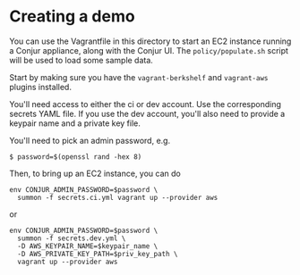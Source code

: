 # Creating a demo
You can use the Vagrantfile in this directory to start an EC2 instance running a Conjur appliance, along with the Conjur UI. The `policy/populate.sh` script will be used to load some sample data. 

Start by making sure you have the `vagrant-berkshelf` and `vagrant-aws` plugins installed.

You'll need access to either the ci or dev account. Use the corresponding secrets YAML file. If you use the dev account, you'll also need to provide a keypair name and a private key file.

You'll need to pick an admin password, e.g.

```
$ password=$(openssl rand -hex 8)
```

Then, to bring up an EC2 instance, you can do

```
env CONJUR_ADMIN_PASSWORD=$password \
  summon -f secrets.ci.yml vagrant up --provider aws
```

or

```
env CONJUR_ADMIN_PASSWORD=$password \
  summon -f secrets.dev.yml \
  -D AWS_KEYPAIR_NAME=$keypair_name \
  -D AWS_PRIVATE_KEY_PATH=$priv_key_path \
  vagrant up --provider aws
```
